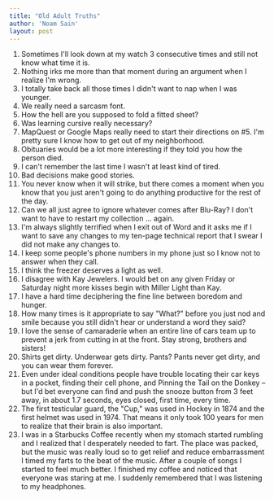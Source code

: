 ```yaml
---
title: "Old Adult Truths"
author: 'Noam Sain'
layout: post
---
```


1. Sometimes I'll look down at my watch 3 consecutive times and still not know what time it is.
2. Nothing irks me more than that moment during an argument when I realize I'm wrong.
3. I totally take back all those times I didn't want to nap when I was younger.
4. We really need a sarcasm font.
5. How the hell are you supposed to fold a fitted sheet?
6. Was learning cursive really necessary?
7. MapQuest or Google Maps really need to start their directions on #5. I'm pretty sure I know how to get out of my neighborhood.
8. Obituaries would be a lot more interesting if they told you how the person died.
9. I can't remember the last time I wasn't at least kind of tired.
10. Bad decisions make good stories.
11. You never know when it will strike, but there comes a moment when you know that you just aren't going to do anything productive for the rest of the day.
12. Can we all just agree to ignore whatever comes after Blu-Ray? I don't want to have to restart my collection … again.
13. I'm always slightly terrified when I exit out of Word and it asks me if I want to save any changes to my ten-page technical report that I swear I did not make any changes to.
14. I keep some people's phone numbers in my phone just so I know not to answer when they call.
15. I think the freezer deserves a light as well.
16. I disagree with Kay Jewelers. I would bet on any given Friday or Saturday night more kisses begin with Miller Light than Kay.
17. I have a hard time deciphering the fine line between boredom and hunger.
18. How many times is it appropriate to say "What?" before you just nod and smile because you still didn't hear or understand a word they said?
19. I love the sense of camaraderie when an entire line of cars team up to prevent a jerk from cutting in at the front. Stay strong, brothers and sisters!
20. Shirts get dirty. Underwear gets dirty. Pants? Pants never get dirty, and you can wear them forever.
21. Even under ideal conditions people have trouble locating their car keys in a pocket, finding their cell phone, and Pinning the Tail on the Donkey – but I'd bet everyone can find and push the snooze button from 3 feet away, in about 1.7 seconds, eyes closed, first time, every time.
22. The first testicular guard, the "Cup," was used in Hockey in 1874 and the first helmet was used in 1974. That means it only took 100 years for men to realize that their brain is also important.
23. I was in a Starbucks Coffee recently when my stomach started rumbling and I realized that I desperately needed to fart. The place was packed, but the music was really loud so to get relief and reduce embarrassment I timed my farts to the beat of the music. After a couple of songs I started to feel much better. I finished my coffee and noticed that everyone was staring at me. I suddenly remembered that I was listening to my headphones.